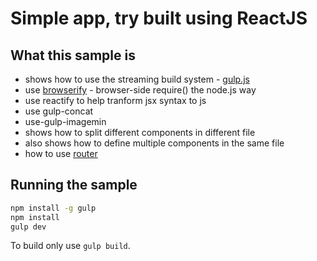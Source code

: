 # Simple app, try built using ReactJS

## What this sample is

* shows how to use the streaming build system - [gulp.js](http://gulpjs.com/)
* use [browserify](http://browserify.org/) - browser-side require() the node.js way
* use reactify to help tranform jsx syntax to js
* use gulp-concat
* use-gulp-imagemin
* shows how to split different components in different file
* also shows how to define multiple components in the same file
* how to use [router](https://github.com/rpflorence/react-nested-router) 

## Running the sample

```bash
npm install -g gulp
npm install
gulp dev
```

To build only use `gulp build`.
